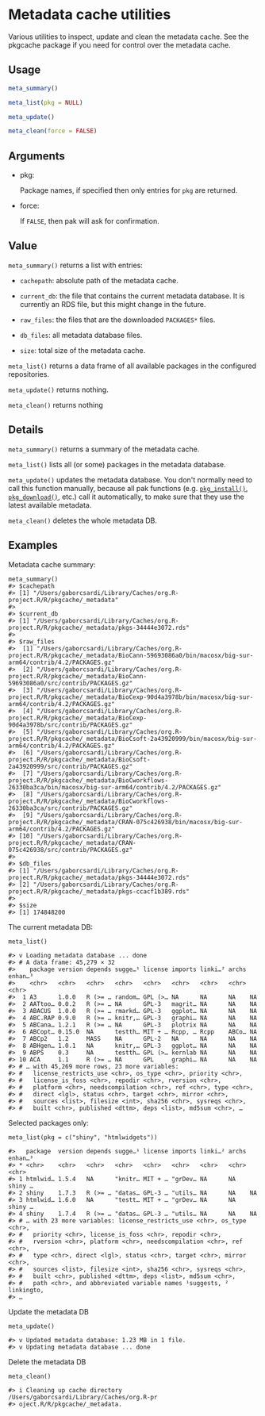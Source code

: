 # Metadata cache utilities

Various utilities to inspect, update and clean the metadata cache. See
the pkgcache package if you need for control over the metadata cache.

## Usage

``` r
meta_summary()

meta_list(pkg = NULL)

meta_update()

meta_clean(force = FALSE)
```

## Arguments

- pkg:

  Package names, if specified then only entries for `pkg` are returned.

- force:

  If `FALSE`, then pak will ask for confirmation.

## Value

`meta_summary()` returns a list with entries:

- `cachepath`: absolute path of the metadata cache.

- `current_db`: the file that contains the current metadata database. It
  is currently an RDS file, but this might change in the future.

- `raw_files`: the files that are the downloaded `PACKAGES*` files.

- `db_files`: all metadata database files.

- `size`: total size of the metadata cache.

`meta_list()` returns a data frame of all available packages in the
configured repositories.

`meta_update()` returns nothing.

`meta_clean()` returns nothing

## Details

`meta_summary()` returns a summary of the metadata cache.

`meta_list()` lists all (or some) packages in the metadata database.

`meta_update()` updates the metadata database. You don't normally need
to call this function manually, because all pak functions (e.g.
[`pkg_install()`](https://pak.r-lib.org/dev/reference/pkg_install.md),
[`pkg_download()`](https://pak.r-lib.org/dev/reference/pkg_download.md),
etc.) call it automatically, to make sure that they use the latest
available metadata.

`meta_clean()` deletes the whole metadata DB.

## Examples

Metadata cache summary:

    meta_summary()
    #> $cachepath
    #> [1] "/Users/gaborcsardi/Library/Caches/org.R-project.R/R/pkgcache/_metadata"
    #>
    #> $current_db
    #> [1] "/Users/gaborcsardi/Library/Caches/org.R-project.R/R/pkgcache/_metadata/pkgs-34444e3072.rds"
    #>
    #> $raw_files
    #>  [1] "/Users/gaborcsardi/Library/Caches/org.R-project.R/R/pkgcache/_metadata/BioCann-59693086a0/bin/macosx/big-sur-arm64/contrib/4.2/PACKAGES.gz"
    #>  [2] "/Users/gaborcsardi/Library/Caches/org.R-project.R/R/pkgcache/_metadata/BioCann-59693086a0/src/contrib/PACKAGES.gz"
    #>  [3] "/Users/gaborcsardi/Library/Caches/org.R-project.R/R/pkgcache/_metadata/BioCexp-90d4a3978b/bin/macosx/big-sur-arm64/contrib/4.2/PACKAGES.gz"
    #>  [4] "/Users/gaborcsardi/Library/Caches/org.R-project.R/R/pkgcache/_metadata/BioCexp-90d4a3978b/src/contrib/PACKAGES.gz"
    #>  [5] "/Users/gaborcsardi/Library/Caches/org.R-project.R/R/pkgcache/_metadata/BioCsoft-2a43920999/bin/macosx/big-sur-arm64/contrib/4.2/PACKAGES.gz"
    #>  [6] "/Users/gaborcsardi/Library/Caches/org.R-project.R/R/pkgcache/_metadata/BioCsoft-2a43920999/src/contrib/PACKAGES.gz"
    #>  [7] "/Users/gaborcsardi/Library/Caches/org.R-project.R/R/pkgcache/_metadata/BioCworkflows-26330ba3ca/bin/macosx/big-sur-arm64/contrib/4.2/PACKAGES.gz"
    #>  [8] "/Users/gaborcsardi/Library/Caches/org.R-project.R/R/pkgcache/_metadata/BioCworkflows-26330ba3ca/src/contrib/PACKAGES.gz"
    #>  [9] "/Users/gaborcsardi/Library/Caches/org.R-project.R/R/pkgcache/_metadata/CRAN-075c426938/bin/macosx/big-sur-arm64/contrib/4.2/PACKAGES.gz"
    #> [10] "/Users/gaborcsardi/Library/Caches/org.R-project.R/R/pkgcache/_metadata/CRAN-075c426938/src/contrib/PACKAGES.gz"
    #>
    #> $db_files
    #> [1] "/Users/gaborcsardi/Library/Caches/org.R-project.R/R/pkgcache/_metadata/pkgs-34444e3072.rds"
    #> [2] "/Users/gaborcsardi/Library/Caches/org.R-project.R/R/pkgcache/_metadata/pkgs-ccacf1b389.rds"
    #>
    #> $size
    #> [1] 174848200

The current metadata DB:

    meta_list()

    #> v Loading metadata database ... done
    #> # A data frame: 45,279 × 32
    #>    package version depends sugge…¹ license imports linki…² archs enhan…³
    #>    <chr>   <chr>   <chr>   <chr>   <chr>   <chr>   <chr>   <chr> <chr>
    #>  1 A3      1.0.0   R (>= … random… GPL (>… NA      NA      NA    NA
    #>  2 AATtoo… 0.0.2   R (>= … NA      GPL-3   magrit… NA      NA    NA
    #>  3 ABACUS  1.0.0   R (>= … rmarkd… GPL-3   ggplot… NA      NA    NA
    #>  4 ABC.RAP 0.9.0   R (>= … knitr,… GPL-3   graphi… NA      NA    NA
    #>  5 ABCana… 1.2.1   R (>= … NA      GPL-3   plotrix NA      NA    NA
    #>  6 ABCopt… 0.15.0  NA      testth… MIT + … Rcpp, … Rcpp    ABCo… NA
    #>  7 ABCp2   1.2     MASS    NA      GPL-2   NA      NA      NA    NA
    #>  8 ABHgen… 1.0.1   NA      knitr,… GPL-3   ggplot… NA      NA    NA
    #>  9 ABPS    0.3     NA      testth… GPL (>… kernlab NA      NA    NA
    #> 10 ACA     1.1     R (>= … NA      GPL     graphi… NA      NA    NA
    #> # … with 45,269 more rows, 23 more variables:
    #> #   license_restricts_use <chr>, os_type <chr>, priority <chr>,
    #> #   license_is_foss <chr>, repodir <chr>, rversion <chr>,
    #> #   platform <chr>, needscompilation <chr>, ref <chr>, type <chr>,
    #> #   direct <lgl>, status <chr>, target <chr>, mirror <chr>,
    #> #   sources <list>, filesize <int>, sha256 <chr>, sysreqs <chr>,
    #> #   built <chr>, published <dttm>, deps <list>, md5sum <chr>, …

Selected packages only:

    meta_list(pkg = c("shiny", "htmlwidgets"))

    #>   package  version depends sugge…¹ license imports linki…² archs enhan…³
    #> * <chr>    <chr>   <chr>   <chr>   <chr>   <chr>   <chr>   <chr> <chr>
    #> 1 htmlwid… 1.5.4   NA      "knitr… MIT + … "grDev… NA      NA    shiny …
    #> 2 shiny    1.7.3   R (>= … "datas… GPL-3 … "utils… NA      NA    NA
    #> 3 htmlwid… 1.6.0   NA      "testt… MIT + … "grDev… NA      NA    shiny …
    #> 4 shiny    1.7.4   R (>= … "datas… GPL-3 … "utils… NA      NA    NA
    #> # … with 23 more variables: license_restricts_use <chr>, os_type <chr>,
    #> #   priority <chr>, license_is_foss <chr>, repodir <chr>,
    #> #   rversion <chr>, platform <chr>, needscompilation <chr>, ref <chr>,
    #> #   type <chr>, direct <lgl>, status <chr>, target <chr>, mirror <chr>,
    #> #   sources <list>, filesize <int>, sha256 <chr>, sysreqs <chr>,
    #> #   built <chr>, published <dttm>, deps <list>, md5sum <chr>,
    #> #   path <chr>, and abbreviated variable names ¹​suggests, ²​linkingto, 
    #> …                                                                       

Update the metadata DB

    meta_update()

    #> v Updated metadata database: 1.23 MB in 1 file.
    #> v Updating metadata database ... done

Delete the metadata DB

    meta_clean()

    #> i Cleaning up cache directory /Users/gaborcsardi/Library/Caches/org.R-pr
    #> oject.R/R/pkgcache/_metadata.                                           
